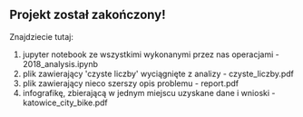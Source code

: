 ## Projekt został zakończony!

Znajdziecie tutaj:
1. jupyter notebook ze wszystkimi wykonanymi przez nas operacjami - 2018_analysis.ipynb
2. plik zawierający 'czyste liczby' wyciągnięte z analizy - czyste_liczby.pdf
3. plik zawierający nieco szerszy opis problemu - report.pdf
4. infografikę, zbierającą w jednym miejscu uzyskane dane i wnioski - katowice_city_bike.pdf
